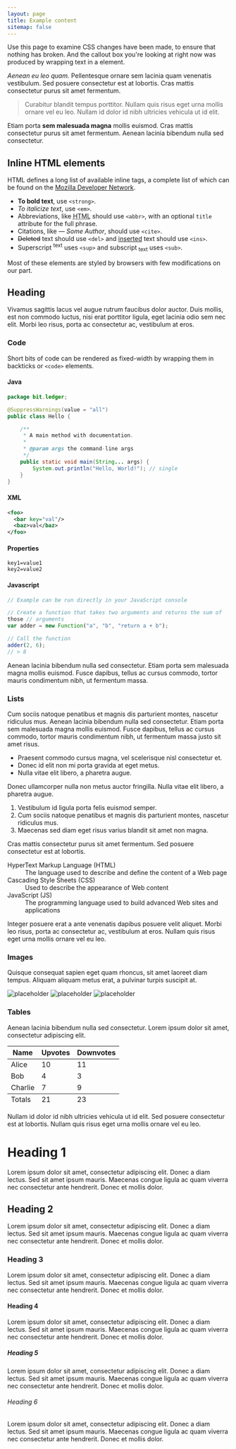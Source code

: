 ```yaml
---
layout: page
title: Example content
sitemap: false
---
```


Use this page to examine CSS changes have been made, to ensure that
nothing has broken. And the callout box you're looking at right now was
produced by wrapping text in a element.

*Aenean eu leo quam.* Pellentesque ornare sem lacinia quam venenatis
vestibulum.  Sed posuere consectetur est at lobortis. Cras mattis
consectetur purus sit amet fermentum.

> Curabitur blandit tempus porttitor. Nullam quis risus eget urna mollis
> ornare vel eu leo. Nullam id dolor id nibh ultricies vehicula ut id
> elit.

Etiam porta **sem malesuada magna** mollis euismod. Cras mattis
consectetur purus sit amet fermentum. Aenean lacinia bibendum nulla sed
consectetur.

## Inline HTML elements

HTML defines a long list of available inline tags, a complete list of
which can be found on the [Mozilla Developer
Network](https://developer.mozilla.org/en-US/docs/Web/HTML/Element).

- **To bold text**, use `<strong>`.
- *To italicize text*, use `<em>`.
- Abbreviations, like <abbr title="HyperText Markup Langage">HTML</abbr>
  should use `<abbr>`, with an optional `title` attribute for the full
  phrase.
- Citations, like <cite>&mdash; Some Author</cite>, should use `<cite>`.
- <del>Deleted</del> text should use `<del>` and <ins>inserted</ins>
  text should use `<ins>`.
- Superscript <sup>text</sup> uses `<sup>` and subscript <sub>text</sub>
  uses `<sub>`.

Most of these elements are styled by browsers with few modifications on
our part.

## Heading

Vivamus sagittis lacus vel augue rutrum faucibus dolor auctor. Duis
mollis, est non commodo luctus, nisi erat porttitor ligula, eget lacinia
odio sem nec elit.  Morbi leo risus, porta ac consectetur ac, vestibulum
at eros.

### Code

Short bits of code can be rendered as fixed-width by wrapping them in
backticks or `<code>` elements.

#### Java
```java
package bit.ledger;

@SuppressWarnings(value = "all")
public class Hello {

    /**
     * A main method with documentation.
     *
     * @param args the command-line args
     */
    public static void main(String... args) {
        System.out.println("Hello, World!"); // single
    }
}
```

#### XML
```xml
<foo>
  <bar key="val"/>
  <baz>val</baz>
</foo>
```

#### Properties
```properties
key1=value1
key2=value2
```

#### Javascript
```javascript
// Example can be run directly in your JavaScript console

// Create a function that takes two arguments and returns the sum of
those // arguments
var adder = new Function("a", "b", "return a + b");

// Call the function
adder(2, 6);
// > 8
```

Aenean lacinia bibendum nulla sed consectetur. Etiam porta sem malesuada
magna mollis euismod. Fusce dapibus, tellus ac cursus commodo, tortor
mauris condimentum nibh, ut fermentum massa.

### Lists

Cum sociis natoque penatibus et magnis dis parturient montes, nascetur
ridiculus mus. Aenean lacinia bibendum nulla sed consectetur. Etiam
porta sem malesuada magna mollis euismod. Fusce dapibus, tellus ac
cursus commodo, tortor mauris condimentum nibh, ut fermentum massa justo
sit amet risus.

* Praesent commodo cursus magna, vel scelerisque nisl consectetur et.
* Donec id elit non mi porta gravida at eget metus.
* Nulla vitae elit libero, a pharetra augue.

Donec ullamcorper nulla non metus auctor fringilla. Nulla vitae elit
libero, a pharetra augue.

1. Vestibulum id ligula porta felis euismod semper.
2. Cum sociis natoque penatibus et magnis dis parturient montes,
   nascetur ridiculus mus.
3. Maecenas sed diam eget risus varius blandit sit amet non magna.

Cras mattis consectetur purus sit amet fermentum. Sed posuere
consectetur est at lobortis.

<dl>
  <dt>HyperText Markup Language (HTML)</dt>
  <dd>The language used to describe and define the content of a Web
  page</dd>

  <dt>Cascading Style Sheets (CSS)</dt>
  <dd>Used to describe the appearance of Web content</dd>

  <dt>JavaScript (JS)</dt>
  <dd>The programming language used to build advanced Web sites and
  applications</dd>
</dl>

Integer posuere erat a ante venenatis dapibus posuere velit aliquet.
Morbi leo risus, porta ac consectetur ac, vestibulum at eros. Nullam
quis risus eget urna mollis ornare vel eu leo.

### Images

Quisque consequat sapien eget quam rhoncus, sit amet laoreet diam
tempus. Aliquam aliquam metus erat, a pulvinar turpis suscipit at.

![placeholder](https://placehold.it/800x400 "Large example image")
![placeholder](https://placehold.it/400x200 "Medium example image")
![placeholder](https://placehold.it/200x200 "Small example image")

### Tables

Aenean lacinia bibendum nulla sed consectetur. Lorem ipsum dolor sit
amet, consectetur adipiscing elit.

<table>
  <thead>
    <tr>
      <th>Name</th>
      <th>Upvotes</th>
      <th>Downvotes</th>
    </tr>
  </thead>
  <tfoot>
    <tr>
      <td>Totals</td>
      <td>21</td>
      <td>23</td>
    </tr>
  </tfoot>
  <tbody>
    <tr>
      <td>Alice</td>
      <td>10</td>
      <td>11</td>
    </tr>
    <tr>
      <td>Bob</td>
      <td>4</td>
      <td>3</td>
    </tr>
    <tr>
      <td>Charlie</td>
      <td>7</td>
      <td>9</td>
    </tr>
  </tbody>
</table>

Nullam id dolor id nibh ultricies vehicula ut id elit. Sed posuere
consectetur est at lobortis. Nullam quis risus eget urna mollis ornare
vel eu leo.

# Heading 1

Lorem ipsum dolor sit amet, consectetur adipiscing elit. Donec a diam
lectus.  Sed sit amet ipsum mauris. Maecenas congue ligula ac quam
viverra nec consectetur ante hendrerit. Donec et mollis dolor.

## Heading 2

Lorem ipsum dolor sit amet, consectetur adipiscing elit. Donec a diam
lectus.  Sed sit amet ipsum mauris. Maecenas congue ligula ac quam
viverra nec consectetur ante hendrerit. Donec et mollis dolor.

### Heading 3

Lorem ipsum dolor sit amet, consectetur adipiscing elit. Donec a diam
lectus.  Sed sit amet ipsum mauris. Maecenas congue ligula ac quam
viverra nec consectetur ante hendrerit. Donec et mollis dolor.

#### Heading 4

Lorem ipsum dolor sit amet, consectetur adipiscing elit. Donec a diam
lectus.  Sed sit amet ipsum mauris. Maecenas congue ligula ac quam
viverra nec consectetur ante hendrerit. Donec et mollis dolor.

##### Heading 5

Lorem ipsum dolor sit amet, consectetur adipiscing elit. Donec a diam
lectus.  Sed sit amet ipsum mauris. Maecenas congue ligula ac quam
viverra nec consectetur ante hendrerit. Donec et mollis dolor.

###### Heading 6

Lorem ipsum dolor sit amet, consectetur adipiscing elit. Donec a diam
lectus.  Sed sit amet ipsum mauris. Maecenas congue ligula ac quam
viverra nec consectetur ante hendrerit. Donec et mollis dolor.
